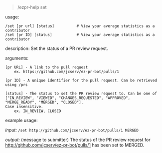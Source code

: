 > /ezpr-help set

usage:

    /set [pr url] [status]			# View your average statistics as a contributor
    /set [pr ID] [status]			# View your average statistics as a contributor

description: Set the status of a PR review request.

arguments:

    [pr URL] - A link to the pull request
    	ex. https://github.com/jcserv/ez-pr-bot/pulls/1

    [pr ID] - A unique identifier for the pull request. Can be retrieved using /prs

    [status] - The status to set the PR review request to. Can be one of ["IN_REVIEW", "VIEWED", "CHANGES_REQUESTED", "APPROVED", "MERGE_READY", "MERGED", "CLOSED"].
    Case insensitive.
    	ex. IN_REVIEW, CLOSED

example usage:

_input:_ `/set http://github.com/jcserv/ez-pr-bot/pulls/1 MERGED`

_output:_ (message to submitter) The status of the PR review request for http://github.com/jcserv/ez-pr-bot/pulls/1 has been set to MERGED.
